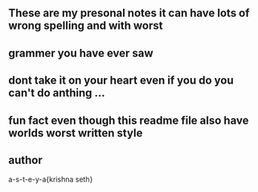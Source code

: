 ## These are my presonal notes it can have lots of wrong spelling and with worst
## grammer you have ever saw

## dont take it on your heart even if you do you can't do anthing ...

## fun fact even though this readme file also have worlds worst written style 

## author

a-s-t-e-y-a{krishna seth}

